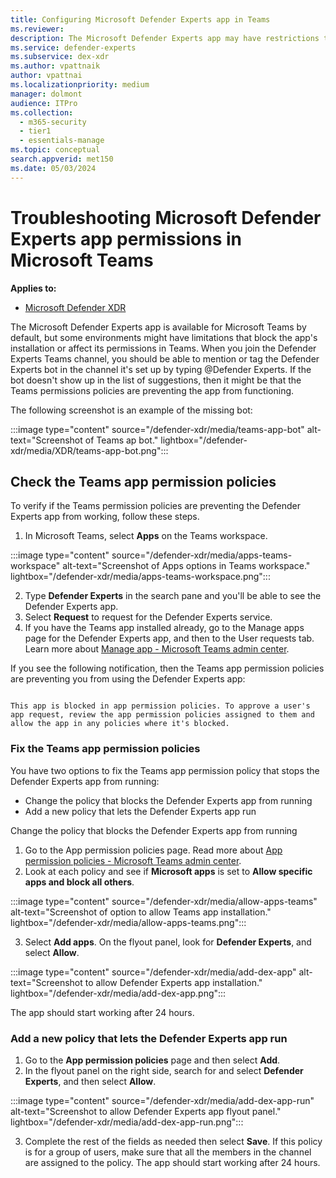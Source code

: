 ```yaml
---
title: Configuring Microsoft Defender Experts app in Teams
ms.reviewer:
description: The Microsoft Defender Experts app may have restrictions that affect its permissions in Teams
ms.service: defender-experts
ms.subservice: dex-xdr
ms.author: vpattnaik
author: vpattnai
ms.localizationpriority: medium
manager: dolmont
audience: ITPro
ms.collection:
  - m365-security
  - tier1
  - essentials-manage
ms.topic: conceptual
search.appverid: met150
ms.date: 05/03/2024
---
```


# Troubleshooting Microsoft Defender Experts app permissions in Microsoft Teams

**Applies to:**

- [Microsoft Defender XDR](microsoft-365-defender.md)

The Microsoft Defender Experts app is available for Microsoft Teams by default, but some environments might have limitations that block the app's installation or affect its permissions in Teams.
When you join the Defender Experts Teams channel, you should be able to mention or tag the Defender Experts bot in the channel it's set up by typing @Defender Experts. If the bot doesn't show up in the list of suggestions, then it might be that the Teams permissions policies are preventing the app from functioning.

The following screenshot is an example of the missing bot:

:::image type="content" source="/defender-xdr/media/teams-app-bot" alt-text="Screenshot of Teams ap bot." lightbox="/defender-xdr/media/XDR/teams-app-bot.png":::

## Check the Teams app permission policies

To verify if the Teams permission policies are preventing the Defender Experts app from working, follow these steps.

1. In Microsoft Teams, select **Apps** on the Teams workspace.

:::image type="content" source="/defender-xdr/media/apps-teams-workspace" alt-text="Screenshot of Apps options in Teams workspace." lightbox="/defender-xdr/media/apps-teams-workspace.png":::

2. Type **Defender Experts** in the search pane and you'll be able to see the Defender Experts app.
3. Select **Request** to request for the Defender Experts service.
4. If you have the Teams app installed already, go to the Manage apps page for the Defender Experts app, and then to the User requests tab. Learn more about [Manage app - Microsoft Teams admin center](/microsoftteams/manage-admin-app.md).

If you see the following notification, then the Teams app permission policies are preventing you from using the Defender Experts app:

<pre><code class="language-plaintext">
This app is blocked in app permission policies. To approve a user's app request, review the app permission policies assigned to them and allow the app in any policies where it's blocked.
</code></pre>

### Fix the Teams app permission policies

You have two options to fix the Teams app permission policy that stops the Defender Experts app from running:

- Change the policy that blocks the Defender Experts app from running
- Add a new policy that lets the Defender Experts app run

Change the policy that blocks the Defender Experts app from running

1. Go to the App permission policies page. Read more about [App permission policies - Microsoft Teams admin center](/microsoftteams/manage-admin-app.md).
2. Look at each policy and see if **Microsoft apps** is set to **Allow specific apps and block all others**.

:::image type="content" source="/defender-xdr/media/allow-apps-teams" alt-text="Screenshot of option to allow Teams app installation." lightbox="/defender-xdr/media/allow-apps-teams.png":::

3. Select **Add apps**. On the flyout panel, look for **Defender Experts**, and select **Allow**.

:::image type="content" source="/defender-xdr/media/add-dex-app" alt-text="Screenshot to allow Defender Experts app installation." lightbox="/defender-xdr/media/add-dex-app.png":::

The app should start working after 24 hours.

### Add a new policy that lets the Defender Experts app run

1. Go to the **App permission policies** page and then select **Add**.
2. In the flyout panel on the right side, search for and select **Defender Experts**, and then select **Allow**.

:::image type="content" source="/defender-xdr/media/add-dex-app-run" alt-text="Screenshot to allow Defender Experts app flyout panel." lightbox="/defender-xdr/media/add-dex-app-run.png":::

3. Complete the rest of the fields as needed then select **Save**. If this policy is for a group of users, make sure that all the members in the channel are assigned to the policy. The app should start working after 24 hours.